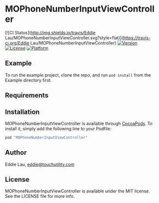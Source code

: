 # MOPhoneNumberInputViewController

[![CI Status](http://img.shields.io/travis/Eddie Lau/MOPhoneNumberInputViewController.svg?style=flat)](https://travis-ci.org/Eddie Lau/MOPhoneNumberInputViewController)
[![Version](https://img.shields.io/cocoapods/v/MOPhoneNumberInputViewController.svg?style=flat)](http://cocoapods.org/pods/MOPhoneNumberInputViewController)
[![License](https://img.shields.io/cocoapods/l/MOPhoneNumberInputViewController.svg?style=flat)](http://cocoapods.org/pods/MOPhoneNumberInputViewController)
[![Platform](https://img.shields.io/cocoapods/p/MOPhoneNumberInputViewController.svg?style=flat)](http://cocoapods.org/pods/MOPhoneNumberInputViewController)

## Example

To run the example project, clone the repo, and run `pod install` from the Example directory first.

## Requirements

## Installation

MOPhoneNumberInputViewController is available through [CocoaPods](http://cocoapods.org). To install
it, simply add the following line to your Podfile:

```ruby
pod "MOPhoneNumberInputViewController"
```

## Author

Eddie Lau, eddie@touchutility.com

## License

MOPhoneNumberInputViewController is available under the MIT license. See the LICENSE file for more info.
